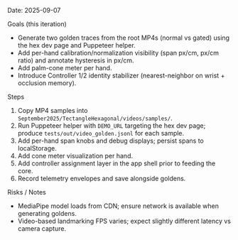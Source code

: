 <!--
STIGMERGY REVIEW HEADER
Status: Pending verification
Review started: 2025-09-16T19:48-06:00
Expires: 2025-09-23T19:48-06:00 (auto-expire after 7 days)

Checklist:
- [ ] Re-evaluate this artifact against current Hexagonal goals
- [ ] Log decisions in TODO_2025-09-16.md
-->

Date: 2025-09-07

Goals (this iteration)
- Generate two golden traces from the root MP4s (normal vs gated) using the hex dev page and Puppeteer helper.
- Add per-hand calibration/normalization visibility (span px/cm, px/cm ratio) and annotate hysteresis in px/cm.
- Add palm-cone meter per hand.
- Introduce Controller 1/2 identity stabilizer (nearest-neighbor on wrist + occlusion memory).

Steps
1. Copy MP4 samples into `September2025/TectangleHexagonal/videos/samples/`.
2. Run Puppeteer helper with `DEMO_URL` targeting the hex dev page; produce `tests/out/video_golden.jsonl` for each sample.
3. Add per-hand span knobs and debug displays; persist spans to localStorage.
4. Add cone meter visualization per hand.
5. Add controller assignment layer in the app shell prior to feeding the core.
6. Record telemetry envelopes and save alongside goldens.

Risks / Notes
- MediaPipe model loads from CDN; ensure network is available when generating goldens.
- Video-based landmarking FPS varies; expect slightly different latency vs camera capture.

